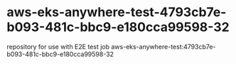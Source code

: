 # aws-eks-anywhere-test-4793cb7e-b093-481c-bbc9-e180cca99598-32
repository for use with E2E test job aws-eks-anywhere-test:4793cb7e-b093-481c-bbc9-e180cca99598-32
